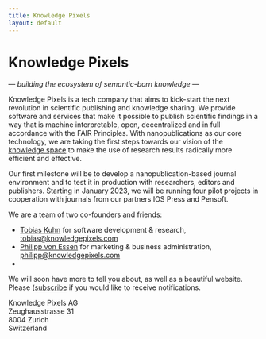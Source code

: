 ```yaml
---
title: Knowledge Pixels
layout: default
---
```


# Knowledge Pixels

— _building the ecosystem of semantic-born knowledge_ —

Knowledge Pixels is a tech company that aims to kick-start the next revolution in scientific publishing and knowledge sharing. We provide software and services that make it possible to publish scientific findings in a way that is machine interpretable, open, decentralized and in full accordance with the FAIR Principles. With nanopublications as our core technology, we are taking the first steps towards our vision of the [knowledge space](https://w3id.org/knowledge-space/) to make the use of research results radically more efficient and effective.

Our first milestone will be to develop a nanopublication-based journal environment and to test it in production with researchers, editors and publishers. Starting in January 2023, we will be running four pilot projects in cooperation with journals from our partners IOS Press and Pensoft. 

We are a team of two co-founders and friends:

- [Tobias Kuhn](https://www.tkuhn.org/) for software development & research, [tobias@knowledgepixels.com](mailto:tobias@knowledgepixels.com)
- [Philipp von Essen](https://www.republik.ch/~pvon.essen) for marketing & business administration, [philipp@knowledgepixels.com](mailto:philipp@knowledgepixels.com)
- 
We will soon have more to tell you about, as well as a beautiful website. Please ([subscribe](mailto:knowledgepixels+subscribe@googlegroups.com?subject=auto-subscribe&body=Sending%20this%20email%20will%20automatically%20subscribe%20you.) if you would like to receive notifications.


Knowledge Pixels AG<br>
Zeughausstrasse 31<br>
8004 Zurich<br>
Switzerland
